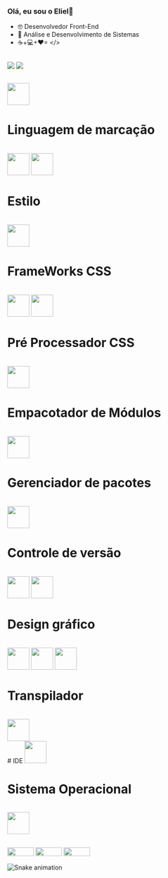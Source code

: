 ### Olá, eu sou o Eliel👋

- 🤓 Desenvolvedor Front-End 
- 🌱 Análise e Desenvolvimento de Sistemas
-  ☕+💻+❤= </>

##

<div>
 <img src="https://github-readme-stats.vercel.app/api?username=elielgomes&show_icons=true&theme=gruvbox">
 <img src="https://github-readme-stats.vercel.app/api/top-langs/?username=elielgomes&layout=compact)">
</div>

##

<div style="display: inline-block">
 
<img width="50px" height="50px" src="https://cdn.jsdelivr.net/gh/devicons/devicon/icons/javascript/javascript-original.svg" />
 
# Linguagem de marcação
 <br>
<img width="50px" height="50px" src="https://cdn.jsdelivr.net/gh/devicons/devicon/icons/html5/html5-original.svg" />
<img width="50px" height="50px" src="https://cdn.jsdelivr.net/gh/devicons/devicon/icons/markdown/markdown-original.svg" />
 
 # Estilo
 <br>
<img width="50px" height="50px" src="https://cdn.jsdelivr.net/gh/devicons/devicon/icons/css3/css3-original.svg" />
 
 # FrameWorks CSS
 <br>
<img width="50px" height="50px" src="https://cdn.jsdelivr.net/gh/devicons/devicon/icons/bootstrap/bootstrap-original.svg" />
<img width="50px" height="50px" src="https://cdn.jsdelivr.net/gh/devicons/devicon/icons/bulma/bulma-plain.svg" />
 
 # Pré Processador CSS
 <br>
<img width="50px" height="50px" src="https://cdn.jsdelivr.net/gh/devicons/devicon/icons/sass/sass-original.svg" />
 
 # Empacotador de Módulos
<br>
<img width="50px" height="50px" src="https://cdn.jsdelivr.net/gh/devicons/devicon/icons/webpack/webpack-original.svg" />
 

 # Gerenciador de pacotes
 <br>
 <img width="50px" height="50px" src="https://cdn.jsdelivr.net/gh/devicons/devicon/icons/npm/npm-original-wordmark.svg" />
 
 

# Controle de versão
 <br>
<img width="50px" height="50px" src="https://cdn.jsdelivr.net/gh/devicons/devicon/icons/git/git-original.svg" />
<img width="50px" height="50px" src="https://cdn.jsdelivr.net/gh/devicons/devicon/icons/github/github-original.svg" />
 

# Design gráfico
 <br>
<img width="50px" height="50px" src="https://cdn.jsdelivr.net/gh/devicons/devicon/icons/figma/figma-original.svg" />
<img width="50px" height="50px" src="https://cdn.jsdelivr.net/gh/devicons/devicon/icons/canva/canva-original.svg" />
<img width="50px" height="50px" src="https://cdn.jsdelivr.net/gh/devicons/devicon/icons/photoshop/photoshop-plain.svg" />
 

 # Transpilador
 <br>
<img width="50px" height="50px" src="https://cdn.jsdelivr.net/gh/devicons/devicon/icons/babel/babel-original.svg" />
 
 <br>
 # IDE
<img width="50px" height="50px" src="https://cdn.jsdelivr.net/gh/devicons/devicon/icons/visualstudio/visualstudio-plain.svg" />
 

 # Sistema Operacional
 <br>
<img width="50px" height="50px" src="https://cdn.jsdelivr.net/gh/devicons/devicon/icons/windows8/windows8-original.svg" />

          
</div>

          
<br>
  
  ##
  
 <div>
<a href="https://br.linkedin.com/in/eliel-gomes-hyertquist-49b954241" target="_blank"><img width="60" height="20" src="https://img.shields.io/badge/LinkedIn-0077B5?style=for-the-badge&logo=linkedin&logoColor=white"></a>
<a href="mailto:elielgomespg@gmail.com"><img width="60" height="20" src="https://img.shields.io/badge/Gmail-D14836?style=for-the-badge&logo=gmail&logoColor=white"></a>
<a href="mailto:elielgomespg@hotmail.com"><img width="60" height="20" src="https://img.shields.io/badge/Microsoft_Outlook-0078D4?style=for-the-badge&logo=microsoft-outlook&logoColor=white"></a>

![Snake animation](https://github.com/elielgomes/elielgomes/blob/output/github-contribution-grid-snake.svg)                                                                </div>                                                                             
                                                                                                                                                  

